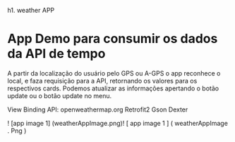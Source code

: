 h1. weather APP

# App Demo para consumir os dados da API de tempo

 A partir da localização do usuário pelo GPS ou A-GPS o app reconhece o local,
  e faza requisição para a API, retornando os valores para os respectivos cards.
 Podemos atualizar as informações apertando o botão update ou o botão update no menu.


 View Binding
 API: openweathermap.org
 Retrofit2 
 Gson
 Dexter

! [app image 1] (weatherAppImage.png)! [ app image 1 ] ( weatherAppImage . Png ) 

